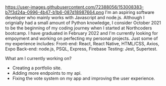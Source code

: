 https://user-images.githubusercontent.com/72388056/153008383-b7f3d24a-0996-4b47-b1b6-087d18987664.png
I'm an aspiring software developer who mainly works with Javascript and node.js. Although I orignially had a small amount of Python knowledge, I consider October 2021 to be the beginning of my coding journey when I started at Northcoders bootcamp. I have graduated in February 2022 and I'm currently looking for empoyment and working on perfecting my personal projects. Just some of my experience includes:
Front-end: React, React Native, HTML/CSS, Axios, Expo
Back-end: node.js, PSQL, Express, Firebase
Testing: Jest, Supertest.

What am I currently working on?
- Creating a portfolio site.
- Adding more endpoints to my api.
- Fixing the vote system on my app and improving the user experience.
